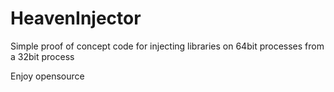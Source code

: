 HeavenInjector
==============

Simple proof of concept code for injecting libraries on 64bit processes from a 32bit process

Enjoy opensource
